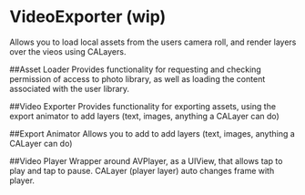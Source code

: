 
# VideoExporter (wip)
Allows you to load local assets from the users camera roll, and render layers over the vieos using CALayers.

##Asset Loader
Provides functionality for requesting and checking permission of access to photo library, as well as loading the content associated with the user library.

##Video Exporter
Provides functionality for exporting assets, using the export animator to add layers (text, images, anything a CALayer can do)

##Export Animator
Allows you to add to add layers (text, images, anything a CALayer can do)

##Video Player
Wrapper around AVPlayer, as a UIView, that allows tap to play and tap to pause. CALayer (player layer) auto changes frame with player.
